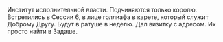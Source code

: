 Институт исполнительной власти. Подчиняются только королю. Встретились в Сессии 6, в лице голлиафа  в карете, который служит Доброму Другу. Будут в ратуше в неделю. Дал визитку с адресом. Их просто найти в Задаше.